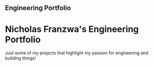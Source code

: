 ## Engineering Portfolio
# Nicholas Franzwa's Engineering Portfolio
Just some of my projects that highlight my passion for engineering and building things!
